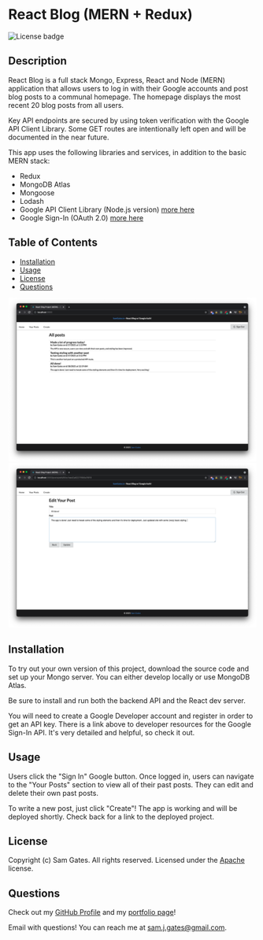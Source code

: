 # React Blog (MERN + Redux)

![License badge](https://img.shields.io/badge/license-Apache-blue)

## Description

React Blog is a full stack Mongo, Express, React and Node (MERN) application that allows users to log in with their Google accounts and post blog posts to a communal homepage. The homepage displays the most recent 20 blog posts from all users.

Key API endpoints are secured by using token verification with the Google API Client Library. Some GET routes are intentionally left open and will be documented in the near future.

This app uses the following libraries and services, in addition to the basic MERN stack:

- Redux
- MongoDB Atlas
- Mongoose
- Lodash
- Google API Client Library (Node.js version) [more here](https://developers.google.com/identity/sign-in/web/backend-auth)
- Google Sign-In (OAuth 2.0) [more here](https://developers.google.com/identity/sign-in/web/sign-in)

## Table of Contents

- [Installation](#installation)
- [Usage](#usage)
- [License](#license)
- [Questions](#questions)

![signed in](screen1.png)
![signed out](screen2.png)

## Installation

To try out your own version of this project, download the source code and set up your Mongo server. You can either develop locally or use MongoDB Atlas.

Be sure to install and run both the backend API and the React dev server.

You will need to create a Google Developer account and register in order to get an API key. There is a link above to developer resources for the Google Sign-In API. It's very detailed and helpful, so check it out.

## Usage

Users click the "Sign In" Google button. Once logged in, users can navigate to the "Your Posts" section to view all of their past posts. They can edit and delete their own past posts.

To write a new post, just click "Create"! The app is working and will be deployed shortly. Check back for a link to the deployed project.

## License

Copyright (c) Sam Gates. All rights reserved.
Licensed under the [Apache](https://www.apache.org/licenses/LICENSE-2.0.txt) license.

## Questions

Check out my [GitHub Profile](https://github.com/sg0703) and my [portfolio page](https://samgates.io)!

Email with questions! You can reach me at sam.j.gates@gmail.com.
